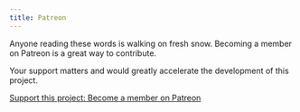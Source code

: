 ```yaml
---
title: Patreon
---
```



Anyone reading these words is walking on fresh snow. Becoming a member on Patreon is a great way to contribute.

Your support matters and would greatly accelerate the development of this project. 

[Support this project: Become a member on Patreon](https://www.patreon.com/TiBO_Ukulele)



<BackButton />
